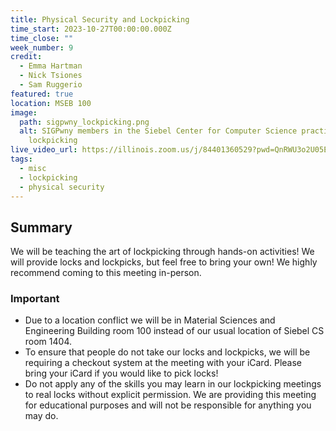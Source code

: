 ```yaml
---
title: Physical Security and Lockpicking
time_start: 2023-10-27T00:00:00.000Z
time_close: ""
week_number: 9
credit:
  - Emma Hartman
  - Nick Tsiones
  - Sam Ruggerio
featured: true
location: MSEB 100
image:
  path: sigpwny_lockpicking.png
  alt: SIGPwny members in the Siebel Center for Computer Science practicing
    lockpicking
live_video_url: https://illinois.zoom.us/j/84401360529?pwd=QnRWU3o2U05EUGRtaWdyM3cwZnU0QT09
tags:
  - misc
  - lockpicking
  - physical security
---
```

## Summary

We will be teaching the art of lockpicking through hands-on activities! We will provide locks and lockpicks, but feel free to bring your own! We highly recommend coming to this meeting in-person.

### **Important**

* Due to a location conflict we will be in Material Sciences and Engineering Building room 100 instead of our usual location of Siebel CS room 1404.
* To ensure that people do not take our locks and lockpicks, we will be requiring a checkout system at the meeting with your iCard. Please bring your iCard if you would like to pick locks!
* Do not apply any of the skills you may learn in our lockpicking meetings to real locks without explicit permission. We are providing this meeting for educational purposes and will not be responsible for anything you may do.
